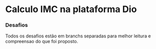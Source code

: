 # Calculo IMC na plataforma Dio

### Desafios

Todos os desafios estão em branchs separadas para melhor leitura e compreensao do que foi proposto.
